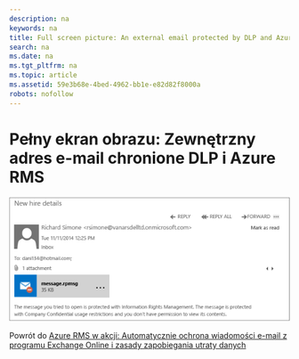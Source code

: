 ```yaml
---
description: na
keywords: na
title: Full screen picture: An external email protected by DLP and Azure RMS
search: na
ms.date: na
ms.tgt_pltfrm: na
ms.topic: article
ms.assetid: 59e3b68e-4bed-4962-bb1e-e82d82f8000a
robots: nofollow
---
```

# Pełny ekran obrazu: Zewnętrzny adres e-mail chronione DLP i Azure RMS
![](../Image/AzRMS_DLPProtectedEmail.png)

Powrót do [Azure RMS w akcji: Automatycznie ochrona wiadomości e-mail z programu Exchange Online i zasady zapobiegania utraty danych](http://technet.microsoft.com/library/jj585026.aspx)

